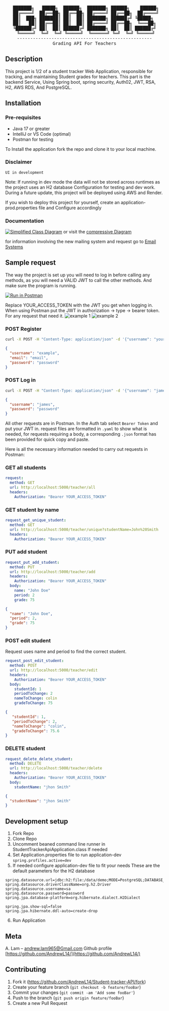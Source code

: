 <div align="center">
<pre>
  ███████╗   █████╗  ██████╗  ███████╗ ██████╗    ██████╗ 
  ██╔════╝  ██╔══██╗ ██╔══██╗ ██╔════╝ ██╔══██╗  ██╔════╝ 
 ██║  ███╗ ███████║ ██║  ██║ ███████╗ ██████╔╝ ╚█████╗  
 ██║   ██║ ██╔══██║ ██║  ██║ ██╔════╝ ██╔══██╗  ╚═══██╗ 
╚██████╔╝ ██║  ██║ ██████╔╝ ███████╗ ██║  ██║ ██████╔╝
 ╚═════╝  ╚═╝  ╚═╝ ╚═════╝  ╚══════╝ ╚═╝  ╚═╝ ╚═════╝
---------------------------------------------------
Grading API For Teachers
</pre>

</div>

## Description

This project is 1/2 of a student tracker Web Application, responsible for tracking, and maintaining 
Student grades for teachers. This part is the backend Service, Using Spring boot, spring security, Auth02,
JWT, RSA, H2, AWS RDS, And PostgreSQL.


## Installation

### Pre-requisites 
- Java 17 or greater
- IntelliJ or VS Code (optimal)
- Postman for testing 


To Install the application fork the repo and clone it to your local machine.

### Disclaimer
`UI in development`

Note: If running in dev mode the data will not be stored across runtimes as the project uses an H2 database
Configuration for testing and dev work. During a future update, this project will be deployed using AWS and Render.

If you wish to deploy this project for yourself, create an application-prod.properties file and 
Configure accordingly

### Documentation
[![Simplified Class Diagram](documentation/ClassRelationsSimplified.png)](documentation/ClassRelationsSimplified.puml)
or visit the [compressive Diagram](documentation/ClassRelations.puml)

for information involving the new mailing system and request go to [Email Systems](documentation/EmailServiceDoc/EMAIL_DOCUMENTATION.md)

## Sample request
The way the project is set up you will need to log in before calling any methods, as you will need a 
VALID JWT to call the other methods. And make sure the program is running. 

[![Run in Postman](https://run.pstmn.io/button.svg)](https://app.getpostman.com/run-collection/94e5460c770f01bda6ce#?env%5BDEV%5D=W3sia2V5IjoiYmFzZV91cmwiLCJ2YWx1ZSI6Imh0dHA6Ly9sb2NhbGhvc3Q6NDUwMCIsImVuYWJsZWQiOnRydWV9LHsia2V5IjoiaW5zaWRlcl9iYXNlX3VybCIsInZhbHVlIjoiaHR0cDovL2xvY2FsaG9zdDo5MDAwIiwiZW5hYmxlZCI6dHJ1ZX0seyJrZXkiOiJwdF9iYXNlX3VybCIsInZhbHVlIjoiaHR0cDovL2xvY2FsaG9zdDo1MDAwIiwiZW5hYmxlZCI6dHJ1ZX1d)

Replace YOUR_ACCESS_TOKEN with the JWT you get when logging in. 
When using Postman put the JWT in authorization -> type -> bearer token. For any request that need it.
![example 1](documentation/example-1.png)
![example 2](documentation/example-2.png)
### POST Register
```sh 
curl -X POST -H "Content-Type: application/json" -d '{"username": "your_username", "email": "<your_email>"  "password": "your_password"}' http://localhost:5000/auth/register
```
```json
{
  "username": "example",
  "email": "email",
  "password": "password"
}
```
### POST Log in
``` sh
curl -X POST -H "Content-Type: application/json" -d '{"username": "james", "password": "password"}' http://localhost:5000/auth/login/basic
```
```json
{
  "username": "james",
  "password": "password"
}
```

All other requests are in Postman. In the Auth tab select `Bearer Token` and put your JWT in.
request files are formatted in `.yaml` to show what is needed, for requests requiring a body, a
corresponding `.json` format has been provided for quick copy and paste.

Here is all the necessary information needed to carry out requests in Postman:
### GET all students
```yaml
request:
  method: GET
  url: http://localhost:5000/teacher/all
  headers:
    Authorization: "Bearer YOUR_ACCESS_TOKEN"
```
### GET student by name
```yaml
request_get_unique_student:
  method: GET
  url: http://localhost:5000/teacher/unique?studentName=John%20Smith
  headers:
    Authorization: "Bearer YOUR_ACCESS_TOKEN"
```
### PUT add student
```yaml
request_put_add_student:
  method: PUT
  url: http://localhost:5000/teacher/add
  headers:
    Authorization: "Bearer YOUR_ACCESS_TOKEN"
  body:
    name: "John Doe"
    period: 2
    grade: 75
```
```json
{
  "name": "John Doe",
  "period": 2,
  "grade": 75
}
```
### POST edit student
Request uses name and period to find the correct student.
```yaml
request_post_edit_student:
  method: POST
  url: http://localhost:5000/teacher/edit
  headers:
    Authorization: "Bearer YOUR_ACCESS_TOKEN"
  body:
    studentId: 1
    periodToChange: 2
    nameToChange: colin
    gradeToChange: 75
```
```json
{
   "studentId": 1,
   "periodToChange": 2,
   "nameToChange": "colin",
   "gradeToChange": 75.6
}
```
### DELETE student
```yaml
request_delete_delete_student:
  method: DELETE
  url: http://localhost:5000/teacher/delete
  headers:
    Authorization: "Bearer YOUR_ACCESS_TOKEN"
  body:
    studentName: "jhon Smith"
```
```json
{
  "studentName": "jhon Smith"
}
```
## Development setup
1. Fork Repo
2. Clone Repo
3. Uncomment beaned command line runner in StudentTrackerApiApplication.class If needed
4. Set Application.properties file to run application-dev
`spring.profiles.active=dev`
5. If needed configure application-dev file to fit your needs
   These are the default parameters for the H2 database
```
spring.datasource.url=jdbc:h2:file:/data/demo;MODE=PostgreSQL;DATABASE_TO_LOWER=TRUE
spring.datasource.driverClassName=org.h2.Driver
spring.datasource.username=sa
spring.datasource.password=password
spring.jpa.database-platform=org.hibernate.dialect.H2Dialect

spring.jpa.show-sql=false
spring.jpa.hibernate.ddl-auto=create-drop
```
6. Run Application

## Meta

A. Lam – andrew.lam965@Gmail.com
Github profile
[https://github.com/AndrewL14/](https://github.com/AndrewL14/)

## Contributing

1. Fork it (<https://github.com/AndrewL14/Student-tracker-API/fork>)
2. Create your feature branch (`git checkout -b feature/fooBar`)
3. Commit your changes (`git commit -am 'Add some fooBar'`)
4. Push to the branch (`git push origin feature/fooBar`)
5. Create a new Pull Request
